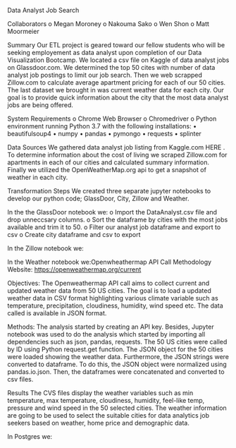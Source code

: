 Data Analyst Job Search

Collaborators
o	Megan Moroney
o	Nakouma Sako
o	Wen Shon
o	Matt Moormeier

Summary
Our ETL project is geared toward our fellow students who will be seeking employement as data analyst upon completion of our Data Visualization Bootcamp.  We located a csv file on Kaggle of data analyst jobs on Glassdoor.com.  We determined the top 50 cites with number of data analyst job postings to limit our job search.  Then we web scrapped Zillow.com to calculate average apartment pricing for each of our 50 cities.  The last dataset we brought in was current weather data for each city.  Our goal is to provide quick information about the city that the most data analyst jobs are being offered.

System Requirements
    o	Chrome Web Browser
    o	Chromedriver
    o	Python environment running Python 3.7 with the following installations:
        •	beautifulsoup4
        •	numpy
        •	pandas
        •	pymongo
        •	requests
        •	splinter

Data Sources
We gathered data analyst job listing from Kaggle.com HERE .  To determine information about the cost of living we scraped Zillow.com for apartments in each of our cities and calculated summary information.  Finally we utilized the OpenWeatherMap.org api to get a snapshot of weather in each city.

Transformation Steps
We created three separate jupyter notebooks to develop our python code; GlassDoor, City, Zillow and Weather.

In the the GlassDoor notebook we:
    o	Import the DataAnalyst.csv file and drop unneccsary columns.
    o	Sort the dataframe by cities with the most jobs available and trim it to 50.
    o	Filter our analyst job dataframe and export to csv
    o	Create city dataframe and csv to export

In the Zillow notebook we:


In the Weather notebook we:Openwheathermap API Call
Methodology
Website: https://openweathermap.org/current

Objectives: The Openweathermap API call aims to collect current and updated weather data from 50 US cities. The goal is to load a updated weather data in CSV format highlighting various climate variable such as temperature, precipitation, cloudiness, humidity, wind speed etc. The data called is available in JSON format. 

Methods:
The analysis started by creating an API key. Besides, Jupyter notebook was used to do the analysis which started by importing all dependencies such as json, pandas, requests. The 50 US cities were called by ID using Python request.get function. The JSON object for the 50 cities were loaded showing the weather data. Furthermore, the JSON strings were converted to dataframe. To do this, the JSON object were normalized using pandas.io.json. Then, the dataframes were concatenated and converted to csv files. 

Results
The CVS files display the weather variables such as min temperature, max temperature, cloudiness, humidity, feel-like temp, pressure and wind speed in the 50 selected cities. The weather information are going to be used to select the suitable cities for data analytics job seekers based on weather, home price and demographic data. 



In Postgres we:

